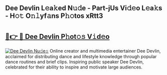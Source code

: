 ## Dee Devlin L𝚎a𝚔ed N𝚞𝚍e - Part-jUs Vi𝚍𝚎o L𝚎a𝚔s - H𝚘𝚝 O𝚗𝚕yf𝚊ns P𝚑𝚘tos xRtt3

# <h2><a href="http://kfcax6.oniu.top/?m=Dee+Devlin">🔗👉 🔴 Dee Devlin P𝚑ot𝚘𝚜 V𝚒d𝚎o</a></h2>

[![Dee Devlin Nu𝚍e𝚜](https://i.imgur.com/0qMVB7G.gif)](http://kfcax6.oniu.top/?m=Dee+Devlin)
Online creator and multimedia entertainer Dee Devlin, acclaimed for distributing dance and lifestyle knowledge through popular dance routines and brief clips. Inspiring public speaker Dee Devlin, celebrated for their ability to inspire and motivate large audiences.  
